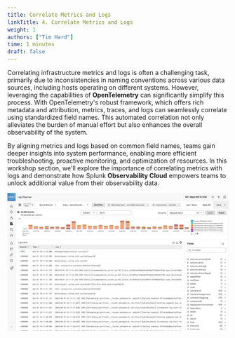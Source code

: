 ```yaml
---
title: Correlate Metrics and Logs
linkTitle: 4. Correlate Metrics and Logs
weight: 1
authors: ["Tim Hard"]
time: 1 minutes
draft: false
---
```


Correlating infrastructure metrics and logs is often a challenging task, primarily due to inconsistencies in naming conventions across various data sources, including hosts operating on different systems. However, leveraging the capabilities of **OpenTelemetry** can significantly simplify this process. With OpenTelemetry's robust framework, which offers rich metadata and attribution, metrics, traces, and logs can seamlessly correlate using standardized field names. This automated correlation not only alleviates the burden of manual effort but also enhances the overall observability of the system. 

By aligning metrics and logs based on common field names, teams gain deeper insights into system performance, enabling more efficient troubleshooting, proactive monitoring, and optimization of resources. In this workshop section, we'll explore the importance of correlating metrics with logs and demonstrate how Splunk **Observability Cloud** empowers teams to unlock additional value from their observability data.

![Log Observer](../images/log-observer.png)